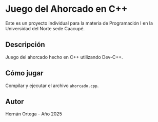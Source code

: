 # Juego del Ahorcado en C++

Este es un proyecto individual para la materia de Programación I en la Universidad del Norte sede Caacupé.

## Descripción
Juego del ahorcado hecho en C++ utilizando Dev-C++.

## Cómo jugar
Compilar y ejecutar el archivo `ahorcado.cpp`.

## Autor
Hernán Ortega - Año 2025
